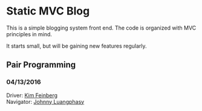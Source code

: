 # Static MVC Blog

This is a simple blogging system front end. The code is organized with MVC principles in mind.

It starts small, but will be gaining new features regularly.

## Pair Programming

### 04/13/2016

Driver: [Kim Feinberg](https://github.com/Kimberly380) <br> Navigator: [Johnny Luangphasy](https://github.com/jluangphasy)
